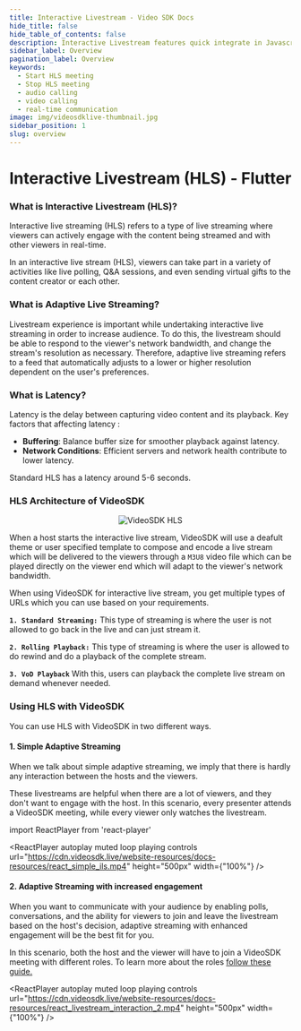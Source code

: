 ```yaml
---
title: Interactive Livestream - Video SDK Docs
hide_title: false
hide_table_of_contents: false
description: Interactive Livestream features quick integrate in Javascript, React JS, Android, IOS, React Native, Flutter with Video SDK to add live video & audio conferencing to your applications.
sidebar_label: Overview
pagination_label: Overview
keywords:
  - Start HLS meeting
  - Stop HLS meeting
  - audio calling
  - video calling
  - real-time communication
image: img/videosdklive-thumbnail.jpg
sidebar_position: 1
slug: overview
---
```


# Interactive Livestream (HLS) - Flutter

### What is Interactive Livestream (HLS)?

Interactive live streaming (HLS) refers to a type of live streaming where viewers can actively engage with the content being streamed and with other viewers in real-time.

In an interactive live stream (HLS), viewers can take part in a variety of activities like live polling, Q&A sessions, and even sending virtual gifts to the content creator or each other.

### What is Adaptive Live Streaming?

Livestream experience is important while undertaking interactive live streaming in order to increase audience. To do this, the livestream should be able to respond to the viewer's network bandwidth, and change the stream's resolution as necessary. Therefore, adaptive live streaming refers to a feed that automatically adjusts to a lower or higher resolution dependent on the user's preferences.

### What is Latency?

Latency is the delay between capturing video content and its playback. Key factors that affecting latency :

- **Buffering**: Balance buffer size for smoother playback against latency.
- **Network Conditions**: Efficient servers and network health contribute to lower latency.

Standard HLS has a latency around 5-6 seconds.

### HLS Architecture of VideoSDK

<center>

![VideoSDK HLS](https://cdn.videosdk.live/website-resources/docs-resources/mobile_hls.png)

</center>

When a host starts the interactive live stream, VideoSDK will use a deafult theme or user specified template to compose and encode a live stream which will be delivered to the viewers through a `M3U8` video file which can be played directly on the viewer end which will adapt to the viewer's network bandwidth.

When using VideoSDK for interactive live stream, you get multiple types of URLs which you can use based on your requirements.

**`1. Standard Streaming:`** This type of streaming is where the user is not allowed to go back in the live and can just stream it.

**`2. Rolling Playback:`** This type of streaming is where the user is allowed to do rewind and do a playback of the complete stream.

**`3. VoD Playback`** With this, users can playback the complete live stream on demand whenever needed.

### Using HLS with VideoSDK

You can use HLS with VideoSDK in two different ways.

#### 1. Simple Adaptive Streaming

When we talk about simple adaptive streaming, we imply that there is hardly any interaction between the hosts and the viewers.

These livestreams are helpful when there are a lot of viewers, and they don't want to engage with the host. In this scenario, every presenter attends a VideoSDK meeting, while every viewer only watches the livestream.

import ReactPlayer from 'react-player'

<div style={{textAlign: 'center'}}>

<ReactPlayer autoplay muted loop playing controls url="https://cdn.videosdk.live/website-resources/docs-resources/react_simple_ils.mp4" height="500px" width={"100%"} />

</div>

#### 2. Adaptive Streaming with increased engagement

When you want to communicate with your audience by enabling polls, conversations, and the ability for viewers to join and leave the livestream based on the host's decision, adaptive streaming with enhanced engagement will be the best fit for you.

In this scenario, both the host and the viewer will have to join a VideoSDK meeting with different roles. To learn more about the roles [follow these guide.](../handling-participants/manage-roles)

<div style={{textAlign: 'center'}}>

<ReactPlayer autoplay muted loop playing controls url="https://cdn.videosdk.live/website-resources/docs-resources/react_livestream_interaction_2.mp4" height="500px" width={"100%"} />

</div>
